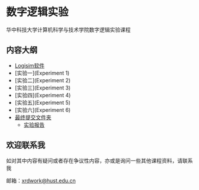 # 数字逻辑实验

华中科技大学计算机科学与技术学院数字逻辑实验课程

## 内容大纲

- [Logisim软件](Logisim)
- [实验一](Experiment 1)
- [实验二](Experiment 2)
- [实验三](Experiment 3)
- [实验四](Experiment 4)
- [实验五](Experiment 5)
- [实验六](Experiment 6)
- [最终提交文件夹](U202015533-CS2008-徐瑞达)
  - [实验报告](U202015533-CS2008-徐瑞达/实验5-CS2008-U202015533-徐瑞达.docx)


## 欢迎联系我

如对其中内容有疑问或者存在争议性内容，亦或是询问一些其他课程资料，请联系我

邮箱：xrdwork@hust.edu.cn
